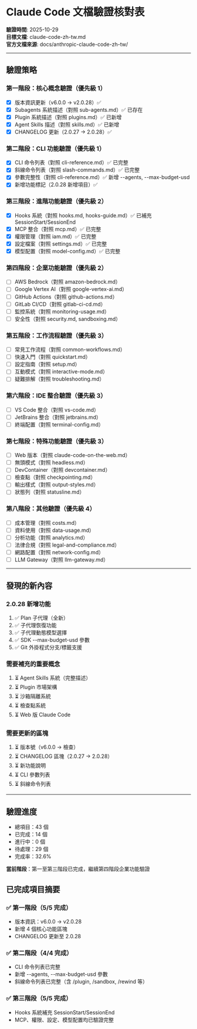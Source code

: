 # Claude Code 文檔驗證核對表

**驗證時間**: 2025-10-29  
**目標文檔**: claude-code-zh-tw.md  
**官方文檔來源**: docs/anthropic-claude-code-zh-tw/

---

## 驗證策略

### 第一階段：核心概念驗證（優先級 1）

- [x] 版本資訊更新（v6.0.0 → v2.0.28）✅
- [x] Subagents 系統描述（對照 sub-agents.md）✅ 已存在
- [x] Plugin 系統描述（對照 plugins.md）✅ 已新增
- [x] Agent Skills 描述（對照 skills.md）✅ 已新增
- [x] CHANGELOG 更新（2.0.27 → 2.0.28）✅

### 第二階段：CLI 功能驗證（優先級 1）

- [x] CLI 命令列表（對照 cli-reference.md）✅ 已完整
- [x] 斜線命令列表（對照 slash-commands.md）✅ 已完整
- [x] 參數完整性（對照 cli-reference.md）✅ 新增 --agents, --max-budget-usd
- [x] 新增功能標記（2.0.28 新增項目）✅

### 第三階段：進階功能驗證（優先級 2）

- [x] Hooks 系統（對照 hooks.md, hooks-guide.md）✅ 已補充 SessionStart/SessionEnd
- [x] MCP 整合（對照 mcp.md）✅ 已完整
- [x] 權限管理（對照 iam.md）✅ 已完整
- [x] 設定檔案（對照 settings.md）✅ 已完整
- [x] 模型配置（對照 model-config.md）✅ 已完整

### 第四階段：企業功能驗證（優先級 2）

- [ ] AWS Bedrock（對照 amazon-bedrock.md）
- [ ] Google Vertex AI（對照 google-vertex-ai.md）
- [ ] GitHub Actions（對照 github-actions.md）
- [ ] GitLab CI/CD（對照 gitlab-ci-cd.md）
- [ ] 監控系統（對照 monitoring-usage.md）
- [ ] 安全性（對照 security.md, sandboxing.md）

### 第五階段：工作流程驗證（優先級 3）

- [ ] 常見工作流程（對照 common-workflows.md）
- [ ] 快速入門（對照 quickstart.md）
- [ ] 設定指南（對照 setup.md）
- [ ] 互動模式（對照 interactive-mode.md）
- [ ] 疑難排解（對照 troubleshooting.md）

### 第六階段：IDE 整合驗證（優先級 3）

- [ ] VS Code 整合（對照 vs-code.md）
- [ ] JetBrains 整合（對照 jetbrains.md）
- [ ] 終端配置（對照 terminal-config.md）

### 第七階段：特殊功能驗證（優先級 3）

- [ ] Web 版本（對照 claude-code-on-the-web.md）
- [ ] 無頭模式（對照 headless.md）
- [ ] DevContainer（對照 devcontainer.md）
- [ ] 檢查點（對照 checkpointing.md）
- [ ] 輸出樣式（對照 output-styles.md）
- [ ] 狀態列（對照 statusline.md）

### 第八階段：其他驗證（優先級 4）

- [ ] 成本管理（對照 costs.md）
- [ ] 資料使用（對照 data-usage.md）
- [ ] 分析功能（對照 analytics.md）
- [ ] 法律合規（對照 legal-and-compliance.md）
- [ ] 網路配置（對照 network-config.md）
- [ ] LLM Gateway（對照 llm-gateway.md）

---

## 發現的新內容

### 2.0.28 新增功能

1. ✅ Plan 子代理（全新）
2. ✅ 子代理恢復功能
3. ✅ 子代理動態模型選擇
4. ✅ SDK --max-budget-usd 參數
5. ✅ Git 外掛程式分支/標籤支援

### 需要補充的重要概念

1. ⏳ Agent Skills 系統（完整描述）
2. ⏳ Plugin 市場架構
3. ⏳ 沙箱隔離系統
4. ⏳ 檢查點系統
5. ⏳ Web 版 Claude Code

### 需要更新的區塊

1. ⏳ 版本號（v6.0.0 → 檢查）
2. ⏳ CHANGELOG 區塊（2.0.27 → 2.0.28）
3. ⏳ 新功能說明
4. ⏳ CLI 參數列表
5. ⏳ 斜線命令列表

---

## 驗證進度

- 總項目：43 個
- 已完成：14 個
- 進行中：0 個
- 待處理：29 個
- 完成率：32.6%

**當前階段**：第一至第三階段已完成，繼續第四階段企業功能驗證

## 已完成項目摘要

### ✅ 第一階段（5/5 完成）
- 版本資訊：v6.0.0 → v2.0.28
- 新增 4 個核心功能區塊
- CHANGELOG 更新至 2.0.28

### ✅ 第二階段（4/4 完成）
- CLI 命令列表已完整
- 新增 --agents, --max-budget-usd 參數
- 斜線命令列表已完整（含 /plugin, /sandbox, /rewind 等）

### ✅ 第三階段（5/5 完成）
- Hooks 系統補充 SessionStart/SessionEnd
- MCP、權限、設定、模型配置均已驗證完整
